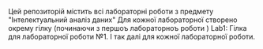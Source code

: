 Цей репозиторій містить всі лабораторні роботи з предмету "Інтелектуальний аналіз даних"
Для кожної лабораторної створено окрему гілку (починаючи з першоъ лабораторноъ роботи )
Lab1: Гілка для лабораторної роботи №1.
І так далі для кожної лабораторної роботи.
